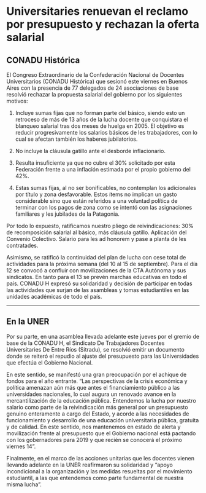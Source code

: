 # Universitaries renuevan el reclamo por presupuesto y rechazan la oferta salarial


## CONADU Histórica

El Congreso Extraordinario de la Confederación Nacional de Docentes
Universitarios (CONADU Histórica) que sesionó este viernes en Buenos Aires con
la presencia de 77 delegados de 24 asociaciones de base resolvió rechazar la
propuesta salarial del gobierno por los siguientes motivos:

1. Incluye sumas fijas que no forman parte del básico, siendo esto un retroceso
   de más de 13 años de la lucha docente que conquistara el blanqueo salarial
   tras dos meses de huelga en 2005. El objetivo es reducir progresivamente los
   salarios básicos de les trabajadores, con lo cual se afectan también los
   haberes jubilatorios.

2. No incluye la cláusula gatillo ante el desborde inflacionario.

3. Resulta insuficiente ya que no cubre el 30% solicitado por esta Federación
   frente a una inflación estimada por el propio gobierno del 42%.

4. Estas sumas fijas, al no ser bonificables, no contemplan los adicionales por
   título y zona desfavorable. Estos ítems no implican un gasto considerable
   sino que están referidos a una voluntad política de terminar con los pagos de
   zona como se intentó con las asignaciones familiares y les jubilades de la
   Patagonia.

Por todo lo expuesto, ratificamos nuestro pliego de reivindicaciones: 30% de
recomposición salarial al básico, más cláusula gatillo. Aplicación del Convenio
Colectivo. Salario para les ad honorem y pase a planta de les contratades.

Asimismo, se ratificó la continuidad del plan de lucha con cese total de
actividades para la próxima semana (del 10 al 15 de septiembre). Para el día 12
se convocó a confluir con movilizaciones de la CTA Autónoma y sus sindicatos. En
tanto para el 13 se prevén marchas educativas en todo el país. CONADU H expresó
su solidaridad y decisión de participar en todas las actividades que surjan de
las asambleas y tomas estudiantiles en las unidades académicas de todo el país.

---
## En la UNER

Por su parte, en una asamblea llevada adelante este jueves por el gremio de base
de la CONADU H, el Sindicato De Trabajadores Docentes Universitaries De Entre
Ríos (Sitradu), se resolvió emitir un documento donde se reiteró el repudio al
ajuste del presupuesto para las Universidades que efectúa el Gobierno Nacional.

En este sentido, se manifestó una gran preocupación por el achique de fondos
para el año entrante. “Las perspectivas de la crisis económica y política
amenazan aún más que antes el financiamiento público a las universidades
nacionales, lo cual augura un renovado avance en la mercantilización de la
educación pública. Entendemos la lucha por nuestro salario como parte de la
reivindicación más general por un presupuesto genuino enteramente a cargo del
Estado, y acorde a las necesidades de funcionamiento y desarrollo de una
educación universitaria pública, gratuita y de calidad. En este sentido, nos
mantenemos en estado de alerta y movilización frente al presupuesto que el
Gobierno nacional está pactando con los gobernadores para 2019 y que recién se
conocerá el próximo viernes 14”.

Finalmente, en el marco de las acciones unitarias que les docentes vienen
llevando adelante en la UNER reafirmaron su solidaridad y “apoyo incondicional a
la organización y las medidas resueltas por el movimiento estudiantil, a las que
entendemos como parte fundamental de nuestra misma lucha”.

